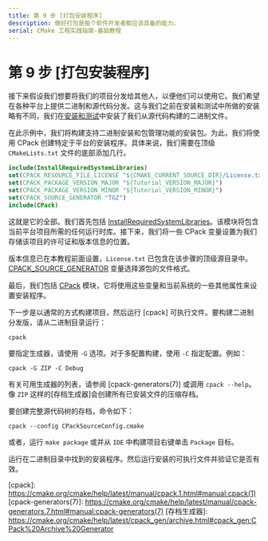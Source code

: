 ```yaml
---
title: 第 9 步 [打包安装程序]
description: 做好打包是每个软件开发者都应该具备的能力。
serial: CMake 工程实践指南-基础教程
---
```


# 第 9 步 [打包安装程序]

接下来假设我们想要将我们的项目分发给其他人，以便他们可以使用它。我们希望在各种平台上提供二进制和源代码分发。这与我们之前在安装和测试中所做的安装略有不同，我们在[安装和测试](./05_installing_and_testing.md)中安装了我们从源代码构建的二进制文件。

在此示例中，我们将构建支持二进制安装和包管理功能的安装包。为此，我们将使用 CPack 创建特定于平台的安装程序。具体来说，我们需要在顶级 `CMakeLists.txt` 文件的底部添加几行。

``` cmake title="CMakeLists.txt"
include(InstallRequiredSystemLibraries)
set(CPACK_RESOURCE_FILE_LICENSE "${CMAKE_CURRENT_SOURCE_DIR}/License.txt")
set(CPACK_PACKAGE_VERSION_MAJOR "${Tutorial_VERSION_MAJOR}")
set(CPACK_PACKAGE_VERSION_MINOR "${Tutorial_VERSION_MINOR}")
set(CPACK_SOURCE_GENERATOR "TGZ")
include(CPack)
```

这就是它的全部。我们首先包括 [InstallRequiredSystemLibraries]。该模块将包含当前平台项目所需的任何运行时库。接下来，我们将一些 CPack 变量设置为我们存储该项目的许可证和版本信息的位置。

版本信息已在本教程前面设置，`License.txt` 已包含在该步骤的顶级源目录中。 [CPACK_SOURCE_GENERATOR] 变量选择源包的文件格式。

最后，我们包括 [CPack] 模块，它将使用这些变量和当前系统的一些其他属性来设置安装程序。

下一步是以通常的方式构建项目，然后运行 ​[​cpack] 可执行文件。要构建二进制分发版，请从二进制目录运行：

``` shell
cpack
```

要指定生成器，请使用 `-G` 选项。对于多配置构建，使用 `-C` 指定配置。例如：

``` shell
cpack -G ZIP -C Debug
```

有关可用生成器的列表，请参阅 [cpack-generators(7)] 或调用 `cpack --help`。像 `ZIP` 这样的[存档生成器]会创建所有已安装文件的压缩存档。

要创建完整源代码树的存档，命令如下：

``` shell
cpack --config CPackSourceConfig.cmake
```

或者，运行 `make package` 或并从 `IDE` 中构建项目右键单击 `Package` 目标。

运行在二进制目录中找到的安装程序。然后运行安装的可执行文件并验证它是否有效。


[InstallRequiredSystemLibraries]: https://cmake.org/cmake/help/latest/module/InstallRequiredSystemLibraries.html#module:InstallRequiredSystemLibraries
[CPACK_SOURCE_GENERATOR]: https://cmake.org/cmake/help/latest/module/CPack.html#variable:CPACK_SOURCE_GENERATOR
[CPack]: https://cmake.org/cmake/help/latest/module/CPack.html#module:CPack
​[​cpack]: https://cmake.org/cmake/help/latest/manual/cpack.1.html#manual:cpack(1)
[cpack-generators(7)]: https://cmake.org/cmake/help/latest/manual/cpack-generators.7.html#manual:cpack-generators(7)
[存档生成器]: https://cmake.org/cmake/help/latest/cpack_gen/archive.html#cpack_gen:CPack%20Archive%20Generator